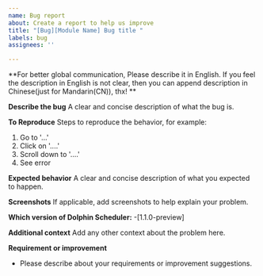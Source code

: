```yaml
---
name: Bug report
about: Create a report to help us improve
title: "[Bug][Module Name] Bug title "
labels: bug
assignees: ''

---
```


**For better global communication, Please describe it in English. If you feel the description in English is not clear, then you can append description in Chinese(just for Mandarin(CN)), thx! **

**Describe the bug**
A clear and concise description of what the bug is.

**To Reproduce**
Steps to reproduce the behavior, for example:
1. Go to '...'
2. Click on '....'
3. Scroll down to '....'
4. See error

**Expected behavior**
A clear and concise description of what you expected to happen.

**Screenshots**
If applicable, add screenshots to help explain your problem.


**Which version of Dolphin Scheduler:**
 -[1.1.0-preview]

**Additional context**
Add any other context about the problem here.

**Requirement or improvement**
- Please describe about your requirements or improvement suggestions.
